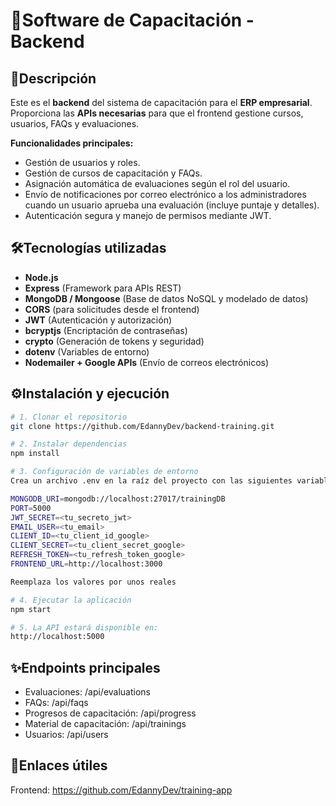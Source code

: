 # 🚀Software de Capacitación - Backend  

## 📌Descripción  
Este es el **backend** del sistema de capacitación para el **ERP empresarial**.  
Proporciona las **APIs necesarias** para que el frontend gestione cursos, usuarios, FAQs y evaluaciones.  

**Funcionalidades principales:**  
- Gestión de usuarios y roles.  
- Gestión de cursos de capacitación y FAQs.  
- Asignación automática de evaluaciones según el rol del usuario.  
- Envío de notificaciones por correo electrónico a los administradores cuando un usuario aprueba una evaluación (incluye puntaje y detalles).  
- Autenticación segura y manejo de permisos mediante JWT.  

## 🛠️Tecnologías utilizadas  

- **Node.js**  
- **Express** (Framework para APIs REST)  
- **MongoDB / Mongoose** (Base de datos NoSQL y modelado de datos)  
- **CORS** (para solicitudes desde el frontend)  
- **JWT** (Autenticación y autorización)  
- **bcryptjs** (Encriptación de contraseñas)  
- **crypto** (Generación de tokens y seguridad)  
- **dotenv** (Variables de entorno)  
- **Nodemailer + Google APIs** (Envío de correos electrónicos)  

## ⚙️Instalación y ejecución  

```bash
# 1. Clonar el repositorio
git clone https://github.com/EdannyDev/backend-training.git

# 2. Instalar dependencias
npm install

# 3. Configuración de variables de entorno
Crea un archivo .env en la raíz del proyecto con las siguientes variables:

MONGODB_URI=mongodb://localhost:27017/trainingDB
PORT=5000
JWT_SECRET=<tu_secreto_jwt>
EMAIL_USER=<tu_email>
CLIENT_ID=<tu_client_id_google>
CLIENT_SECRET=<tu_client_secret_google>
REFRESH_TOKEN=<tu_refresh_token_google>
FRONTEND_URL=http://localhost:3000

Reemplaza los valores por unos reales

# 4. Ejecutar la aplicación
npm start

# 5. La API estará disponible en:
http://localhost:5000

```

## ✨Endpoints principales
- Evaluaciones: /api/evaluations
- FAQs: /api/faqs
- Progresos de capacitación: /api/progress
- Material de capacitación: /api/trainings
- Usuarios: /api/users

## 🔗Enlaces útiles
Frontend: https://github.com/EdannyDev/training-app
